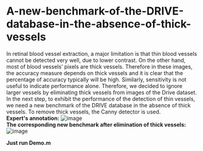 # A-new-benchmark-of-the-DRIVE-database-in-the-absence-of-thick-vessels
In retinal blood vessel extraction, a major limitation is that thin blood vessels cannot be detected very well, due to lower contrast. On the other hand, most of blood vessels’ pixels are thick vessels. Therefore in these images, the accuracy measure depends on thick vessels and it is clear that the percentage of accuracy typically will be high. Similarly, sensitivity is not useful to indicate performance alone. Therefore, we decided to ignore larger vessels by eliminating thick vessels from images of the Drive dataset. In the next step, to exhibit the performance of the detection of thin vessels, we need a new benchmark of the DRIVE database in the absence of thick vessels. To remove thick vessels, the Canny detector is used. <br/>
**Expert's annotation:**
![image](https://user-images.githubusercontent.com/21992001/188757663-5f71b8d0-3ac4-4707-b3bb-8aed35b7b52b.png) <br/>
**The corresponding new benchmark after elimination of thick vessels:**
![image](https://user-images.githubusercontent.com/21992001/188757682-7b01de56-2dbf-49b9-b43d-89f5d6ca81bc.png) 

**Just run Demo.m**
